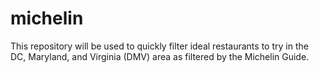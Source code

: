 # michelin
This repository will be used to quickly filter ideal restaurants to try in the DC, Maryland, and Virginia (DMV) area as filtered by the Michelin Guide.
